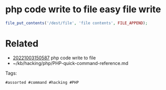 # php code write to file easy file write
```php
file_put_contents('/dest/file', 'file contents', FILE_APPEND);
```

# Related

- [20221003150587](/zet/20221003150587/README.md) php code write to file
- ~/kb/hacking/php/PHP-quick-command-reference.md

Tags:

    #assorted #command #hacking #PHP
